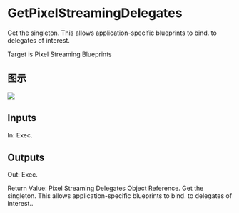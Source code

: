 # GetPixelStreamingDelegates

Get the singleton. This allows application-specific blueprints to bind. to delegates of interest.

Target is Pixel Streaming Blueprints

## 图示

![]($-20221218-20291813.png)

## Inputs

In: Exec.  

## Outputs

Out: Exec.

Return Value: Pixel Streaming Delegates Object Reference. Get the singleton. This allows application-specific blueprints to bind. to delegates of interest..

